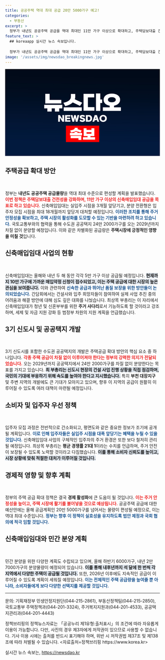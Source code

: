 ```yaml
---
title: 공공주택 역대 최대 공급 20만 5000가구 예고!
categories:
  - 부동산
excerpt: >
  정부가 내년도 공공주택 공급을 역대 최대인 11만 가구 이상으로 확대하고, 주택담보대출 건전성을 강화합니다. 신축매입임대의 조기 공급과 분양 전환기회를 통해 청년과 신혼부부에게 주거 안정을 지원할 계획입니다.
feature_text: >
  ## koreaapp 실시간 뉴스 속보입니다.

  정부가 내년도 공공주택 공급을 역대 최대인 11만 가구 이상으로 확대하고, 주택담보대출 건전성을 강화합니다. 신축매입임대의 조기 공급과 분양 전환기회를 통해 청년과 신혼부부에게 주거 안정을 지원할 계획입니다.
image: '/assets/img/newsdao_breakingnews.jpg'
---
```


<p><img src="/assets/img/newsdao_breakingnews.jpg" alt="koreaapp 속보" /></p>

<h2 data-ke-size="size26">주택공급 확대 방안</h2>  

<p data-ke-size="size16">&nbsp;</p>  

<p>정부는 <strong>내년도 공공주택 공급물량</strong>을 역대 최대 수준으로 편성할 계획을 발표했습니다. <b><span style="color: #ee2323;">이번 정책은 주택담보대출 건전성을 강화하며, 11만 가구 이상의 신축매입임대 공급을 목표로 하고 있습니다.</span></b> 신축매입임대는 실입주 시점을 3개월 앞당기고, 분양 전환형은 입주자 모집 시점을 최대 18개월까지 앞당겨 대처할 예정입니다. <b><span style="color: #1a5490;">이러한 조치를 통해 주거 안정성을 확보하고, 주택 시장의 활성화를 도모할 수 있는 기반을 마련하려 하고 있습니다.</span></b> 국토교통부와의 협력을 통해 수도권 공공택지 24만 2000가구를 오는 2029년까지 차질 없이 분양할 예정입니다. 이와 같은 차별화된 공급량은 <strong>주택시장에 긍정적인 영향을 미칠 것</strong>입니다.</p>

<h2 data-ke-size="size26">신축매입임대 사업의 현황</h2>  

<p data-ke-size="size16">&nbsp;</p>  

<p>신축매입임대는 올해와 내년 두 해 동안 각각 5만 가구 이상 공급될 예정입니다. <b><span style="background-color: #21538527;">현재까지 10만 가구에 가까운 매입약정 신청이 접수되었고, 이는 주택 공급에 대한 시장의 높은 관심을 보여줍니다.</span></b> 이와 관련하여 <b><span style="color: #1a5490;">신속한 공급과 뛰어난 품질 보장을 위한 방안들이 논의되었습니다.</span></b> 간담회에서는 건설사와 입주 희망자들이 참여하여 실제 사업 추진 중의 어려움과 해결 방안에 대해 심도 깊은 대화를 나눴습니다. 최상목 부총리는 이 자리에서 신축매입임대가 청년 및 신혼부부를 위한 <strong>주거 사다리</strong>로서 기능하도록 할 것이라고 강조하며, 세제 및 자금 지원 강화 등 범정부 차원의 지원 계획을 언급했습니다.</p>

<h2 data-ke-size="size26">3기 신도시 및 공공택지 개발</h2>  

<p data-ke-size="size16">&nbsp;</p>  

<p>3기 신도시를 포함한 수도권 공공택지의 개발은 주택공급 확대 방안의 핵심 요소 중 하나입니다. <b><span style="color: #ee2323;">각종 주택 공급이 차질 없이 이루어져야 한다는 정부의 강력한 의지가 전달되었습니다.</span></b> 오는 2029년까지 공공택지에서 24만 2000가구를 차질 없이 분양한다는 목표를 가지고 있습니다. <b><span style="background-color: #21538527;">최 부총리는 신도시 현장의 건설 사업 진행 상황을 직접 점검하며, 국민의 기대에 부응하기 위해 속도를 높여야 한다고 지시했습니다.</span></b> 특히 <strong>부천 대장지구</strong> 및 주변 지역의 개발에도 큰 기대가 모아지고 있으며, 향후 이 지역의 공급이 원활히 이루어질 수 있도록 여러 대책이 마련될 예정입니다.</p>

<h2 data-ke-size="size26">소비자 및 입주자 우선 정책</h2>  

<p data-ke-size="size16">&nbsp;</p>  

<p>입주자 모집 과정은 전반적으로 간소화되고, 평면도와 같은 중요한 정보가 조기에 공개될 계획입니다. <b><span style="color: #1a5490;">이로 인해 입주자들은 실입주 시점을 대폭 앞당기는 혜택을 누릴 수 있을 것입니다.</span></b> 신축매입임대 사업의 구체적인 입주자의 주거 환경은 또한 보다 철저히 관리될 예정입니다. 최상목 부총리는 <strong>평균 경쟁률 21대 1</strong>이라는 수치를 언급하며, 주거 안전이 보장될 수 있도록 노력할 것이라고 다짐했습니다. <b><span style="background-color: #21538527;">이를 통해 소비자 신뢰도를 높이고, 시장 상황에 맞춰 적절한 대처가 이루어질 것입니다.</span></b></p>

<h2 data-ke-size="size26">경제적 영향 및 향후 계획</h2>  

<p data-ke-size="size16">&nbsp;</p>  

<p>정부의 주택 공급 확대 정책은 결국 <strong>경제 활성화</strong>에 큰 도움이 될 것입니다. <b><span style="color: #ee2323;">이는 주거 안정성을 높이고, 주택 시장에 활기를 불어넣을 것으로 예상됩니다.</span></b> 공공주택 공급에 대한 예산안에는 올해 공급계획인 20만 5000가구를 넘어서는 물량이 편성될 예정으로, 이는 역대 최대 수준입니다. <b><span style="color: #1a5490;">정부는 향후 이 정책이 실효성을 유지하도록 법안 제정과 국회 협의에 적극 임할 것입니다.</span></b></p>

<h2 data-ke-size="size26">신축매입임대와 민간 분양 계획</h2>  

<p data-ke-size="size16">&nbsp;</p>  

<p>민간 분양을 위한 다양한 계획도 수립되고 있으며, 올해 하반기 6000가구, 내년 2만 7000가구의 분양물량이 예정되어 있습니다. <b><span style="background-color: #21538527;">이를 통해 내후년까지 석 달에 한 번씩 각 지역에서 다양한 주택이 공급될 것입니다.</span></b> 또한, 2026년 이후에도 지속적인 공급이 이루어질 수 있도록 계획이 세워질 예정입니다. <b><span style="color: #1a5490;">이는 전체적인 주택 공급량을 높여줄 뿐 아니라, 소비자들에게 보다 다양한 선택지를 제공할 것입니다.</span></b></p>

<hr>   

<p data-ke-size="size16">문의: 기획재정부 민생안정지원단(044-215-2861), 부동산정책팀(044-215-2850), 국토교통부 주택정책과(044-201-3324), 주거복지지원과(044-201-4533), 공공택지관리과(044-201-4443)</p>  

<p data-ke-size="size16">정책브리핑의 정책뉴스자료는 「공공누리 제1유형:출처표시」의 조건에 따라 자유롭게 이용이 가능합니다. 다만, 사진의 경우 제3자에게 저작권이 있으므로 사용할 수 없습니다. 기사 이용 시에는 출처를 반드시 표기해야 하며, 위반 시 저작권법 제37조 및 제138조에 따라 처벌될 수 있습니다. <자료출처=정책브리핑 https://www.korea.kr></p>  
실시간 뉴스 속보는, <a href="https://newsdao.kr" rel="dofollow">https://newsdao.kr</a>


